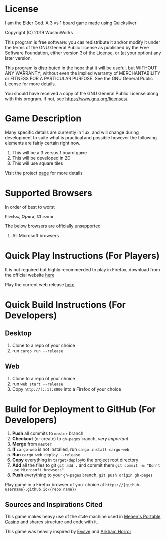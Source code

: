 # License

I am the Elder God. A 3 vs 1 board game made using Quicksilver

Copyright (C) 2019  WushuWorks

This program is free software: you can redistribute it and/or modify
it under the terms of the GNU General Public License as published by
the Free Software Foundation, either version 3 of the License, or
(at your option) any later version.

This program is distributed in the hope that it will be useful,
but WITHOUT ANY WARRANTY; without even the implied warranty of
MERCHANTABILITY or FITNESS FOR A PARTICULAR PURPOSE.  See the
GNU General Public License for more details.

You should have received a copy of the GNU General Public License
along with this program.  If not, see <https://www.gnu.org/licenses/>.

# Game Description

Many specific details are currently in flux, and will change during development to suite
 what is practical and possible however the following elements are fairly certain right now.

1. This will be a 3 versus 1 board game
2. This will be developed in 2D
3. This will use square tiles

Visit the project [page](https://www.wushuworks.com/projects/i-am-the-elder-god) for more details

# Supported Browsers

In order of best to worst

Firefox, Opera, Chrome

The below browsers are officially unsupported

1) All Microsoft browsers

# Quick Play Instructions (For Players)

It is not required but highly recommended to play in Firefox, download from the official
website [here](https://www.mozilla.org/)

Play the current web release [here](https://wushuworks.github.io/I-am-the-Elder-God/)

# Quick Build Instructions (For Developers)

## Desktop
1. Clone to a repo of your choice
2. run `cargo run --release`

## Web
1. Clone to a repo of your choice
2. run `web start --release`
3. Copy `http://[::1]:8000` into a Firefox of your choice

# Build for Deployment to GitHub (For Developers)

1. **Push** all commits to `master` branch
2. **Checkout** (or create) to `gh-pages` branch, *very important*
3. **Merge** from `master`
4. **If** `cargo-web` is not installed, run `cargo install cargo-web`
5. **Run** `cargo web deploy --release`
6. **Copy** everything in `target/deploy`to the project root directory
7. **Add** all the files to git `git add .` and commit them `git commit -m "Don't use Microsoft browsers"`
8. **Push** everything to your `gh-pages` branch, `git push origin gh-pages`

Play game in a Firefox browser of your choice at `https://{github-username}.github.io/{repo name}/`

## Sources and Inspirations Cited

This game makes heavy use of the state machine used in [Mehen's Portable Casino](https://github.com/OtherAesop/mehens_portable_casino)
and shares structure and code with it.

This game was heavily inspired by [Evolve](https://2k.com/en-US/game/evolve/) and [Arkham Horror](https://www.fantasyflightgames.com/en/products/arkham-horror-third-edition/)
